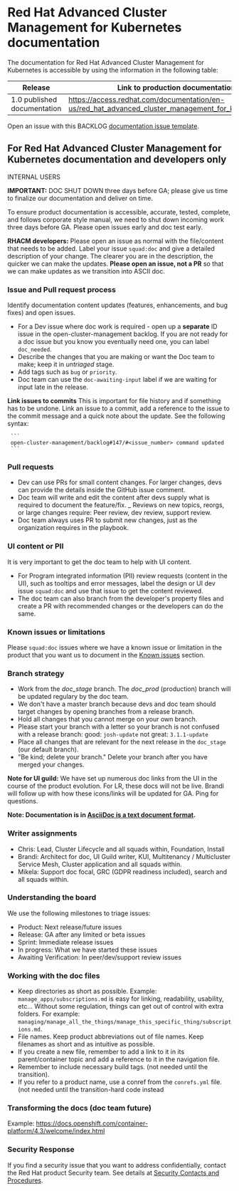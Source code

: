# Red Hat Advanced Cluster Management for Kubernetes documentation


The documentation for Red Hat Advanced Cluster Management for Kubernetes is accessible by using the information in the following table:

| Release  | Link to production documentation |
| ------------- | ------------- |
| 1.0 published documentation |https://access.redhat.com/documentation/en-us/red_hat_advanced_cluster_management_for_kubernetes/1.0/

Open an issue with this BACKLOG [documentation issue template](https://github.com/open-cluster-management/backlog/issues/new/choose).

## For Red Hat Advanced Cluster Management for Kubernetes documentation and developers only

INTERNAL USERS

**IMPORTANT:** DOC SHUT DOWN three days before GA; please give us time to finalize our documentation and deliver on time.

To ensure product documentation is accessible, accurate, tested, complete, and follows corporate style manual, we need to shut down incoming work three days before GA. Please open issues early and doc test early.

**RHACM developers:** Please open an issue as normal with the file/content that needs to be added. Label your issue `squad:doc` and give a detailed description of your change. The clearer you are in the description, the quicker we can make the updates. **Please open an issue, not a PR** so that we can make updates as we transition into ASCII doc.

### Issue and Pull request process

Identify documentation content updates (features, enhancements, and bug fixes) and open issues.

   - For a Dev issue where doc work is required - open up a **separate** ID issue in the open-cluster-management backlog. If you are not ready for a doc issue but you know you eventually need one, you can label `doc_needed`.
   - Describe the changes that you are making or want the Doc team to make; keep it in _untriaged_ stage.
   - Add tags such as `bug` or `priority`.
   - Doc team can use the `doc-awaiting-input` label if we are waiting for input late in the release.
   
**Link issues to commits** This is important for file history and if something has to be undone. Link an issue to a commit, add a reference to the issue to the commit message and a quick note about the update. See the following syntax:

     ```
     open-cluster-management/backlog#147/#<issue_number> command updated
     ```     
### Pull requests

   - Dev can use PRs for small content changes. For larger changes, devs can provide the details inside the GitHub issue comment.
   - Doc team will write and edit the content after devs supply what is required to document the feature/fix.
   _ Reviews on new topics, reorgs, or large changes require: Peer review, dev review, support review.
   - Doc team always uses PR to submit new changes, just as the organization requires in the playbook.
   
### UI content or PII

It is very important to get the doc team to help with UI content. 

 - For Program integrated information (PII) review requests (content in the UI), such as tooltips and error messages, label the design or UI dev issue `squad:doc` and use that issue to get the content reviewed.
 - The doc team can also branch from the developer's property files and create a PR with recommended changes or the developers can do the same.
 
### Known issues or limitations

Please `squad:doc` issues where we have a known issue or limitation in the product that you want us to document in the [Known issues](https://github.com/open-cluster-management/rhacm-docs/blob/doc_stage/release_notes/known_issues.md) section.

### Branch strategy

- Work from the _doc_stage_ branch. The _doc_prod_ (production) branch will be updated regulary by the doc team.
- We don't have a master branch because devs and doc team should target changes by opening branches from a release branch.
- Hold all changes that you cannot merge on your own branch.
- Please start your branch with a letter so your branch is not confused with a release branch:
    good: `josh-update` not great: `3.1.1-update`
- Place all changes that are relevant for the next release in the `doc_stage` (our default branch).
- "Be kind; delete your branch." Delete your branch after you have merged your changes.

**Note for UI guild:** We have set up numerous doc links from the UI in the course of the product evolution. For LR, these docs will not be live. Brandi will follow up with how these icons/links will be updated for GA. Ping for questions.

**Note: Documentation is in [AsciiDoc is a text document format](http://asciidoc.org/).** 

### Writer assignments

- Chris: Lead, Cluster Lifecycle and all squads within, Foundation, Install
- Brandi: Architect for doc, UI Guild writer, KUI, Multitenancy / Multicluster Service Mesh, Cluster application and all squads within.
- Mikela: Support doc focal, GRC (GDPR readiness included), search and all squads within.

### Understanding the board

We use the following milestones to triage issues:

 - Product: Next release/future issues
 - Release: GA after any limited or beta issues
 - Sprint: Immediate release issues
 - In progress: What we have started these issues
 - Awaiting Verification: In peer/dev/support review issues

### Working with the doc files 

- Keep directories as short as possible.
   Example: `manage_apps/subscriptions.md` is easy for linking, readability, usability, etc...
   Without some regulation, things can get out of control with extra folders. For example: `managing/manage_all_the_things/manage_this_specific_thing/subscriptions.md`.
- File names. Keep product abbreviations out of file names. Keep filenames as short and as intuitive as possible.  
- If you create a new file, remember to add a link to it in its parent/container topic and add a reference to it in the navigation file.
- Remember to include necessary build tags. (not needed until the transition).
- If you refer to a product name, use a conref from the `conrefs.yml` file. (not needed until the transition-hard code instead

### Transforming the docs (doc team future)

Example: https://docs.openshift.com/container-platform/4.3/welcome/index.html

### Security Response

If you find a security issue that you want to address confidentially, contact the Red Hat product Security team. 
See details at [Security Contacts and Procedures](https://access.redhat.com/security/team/contact).
